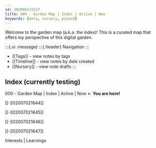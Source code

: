 ```yaml
---
id: 202006172127
title: 000 - Garden Map | Index | Active | Now
keywords: [meta, nursery, pinned]
---
```


Welcome to the garden map (a.k.a. the index)! This is a curated map that offers my perspective of this digital garden.

:::{.ui .message}
:::{.header}
Navigation
:::
- [[Tags]] - view notes by tags 
- [[Timeline]] - view notes by date created 
- [[Nursery]] - view note drafts
::: 

## Index (currently testing)

000 - Garden Map | Index | Active | Now  ←  **You are here!**

[[-202007021644]]  <!-- 010 Collections -->

[[-202007021645]] <!-- 020 Community | Connections | People -->

[[-202007021646]] <!-- Thoughts | Concepts | Ideas | Writings -->

[[-202007021647]] <!-- 040 Useful | Tips and Tools | How-to’s -->

Interests | Learnings



